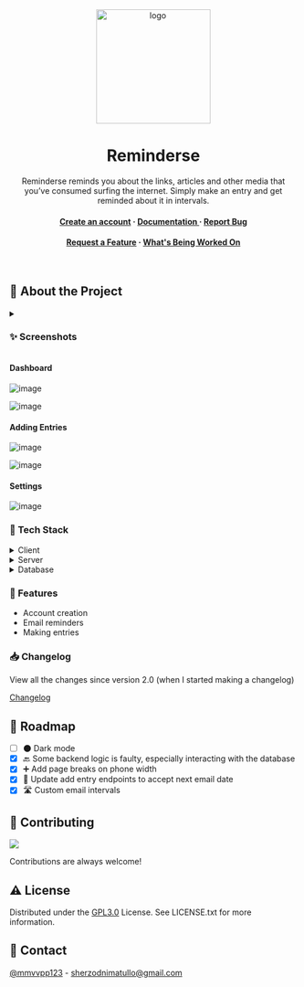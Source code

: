 <div align="center">

  <img src="https://user-images.githubusercontent.com/35201693/150656708-d0bdfb98-e0c7-433e-8ab5-e03904c434d5.png" alt="logo" width="200" height="auto" />
  <h1>Reminderse</h1>
  
  <p>
    Reminderse reminds you about the links, articles and other media that you’ve consumed surfing the internet. Simply make an entry and get reminded about it in intervals.
  </p>

<h4>
    <a href="https://reminderse.com/register">Create an account</a>
  <span> · </span>
    <a href="https://api.reminderse.com/docs"> Documentation </a>
  <span> · </span>
    <a href="https://github.com/nimatullo/reminderse.com/issues/">Report Bug</a>
  </h4>
 <h4>
    <a href="https://github.com/nimatullo/reminderse.com/issues/">Request a Feature</a>
  <span> · </span>
    <a href="https://nimatullo.notion.site/Reminderse-3c8c5d3130cd420fb25adca9084a4640">What's Being Worked On</a>
  </h4>
</div>

<br />

<!-- About the Project -->

## :star2: About the Project



<details>
  <summary>
    <h3>✨ Screenshots</h3>
  </summary>
  <ul>
      <h3>Homepage</h3>
      <img src="https://github.com/user-attachments/assets/78a1afdf-8427-40e7-827d-720326ca8ead"/>
<!-- dashboard -->
      <h3>Dashboard</h3>
      <img src="https://github.com/user-attachments/assets/1ed4ea68-3f08-4edd-8902-710e0077266f"/>
      <img src="https://github.com/user-attachments/assets/b108e8d7-38ad-440f-9b31-4cdefa2a79e9"/>
<!-- entries -->
      <h3>Adding Entries</h3>
      <img src="https://github.com/user-attachments/assets/461aa8a6-1abe-4953-ae2b-4d51f93154e9"/>
      <img src="https://github.com/user-attachments/assets/02126cb6-7790-4509-a4e6-c7bf57712659"/>
<!-- settings -->
      <h3>Settings</h3>
      <img src="https://github.com/user-attachments/assets/f8876cc9-6bf9-4747-9e0e-fb48808331e2"/>

  </ul>
</details>


#### Dashboard
![image](https://github.com/user-attachments/assets/1ed4ea68-3f08-4edd-8902-710e0077266f)


![image](https://github.com/user-attachments/assets/b108e8d7-38ad-440f-9b31-4cdefa2a79e9)

#### Adding Entries
![image](https://github.com/user-attachments/assets/461aa8a6-1abe-4953-ae2b-4d51f93154e9)


![image](https://github.com/user-attachments/assets/02126cb6-7790-4509-a4e6-c7bf57712659)

#### Settings
![image](https://github.com/user-attachments/assets/f8876cc9-6bf9-4747-9e0e-fb48808331e2)

<!-- TechStack -->

### :space_invader: Tech Stack

<details>
  <summary>Client</summary>
  <ul>
    <li><a href="https://www.typescriptlang.org/">Typescript</a></li>
    <li><a href="https://nextjs.org/">Next.js</a></li>
    <li><a href="https://reactjs.org/">React.js</a></li>
    <li><a href="https://tailwindcss.com/">TailwindCSS</a></li>
  </ul>
</details>

<details>
  <summary>Server</summary>
  <ul>
    <li><a href="https://www.python.org/">Python</a></li>
    <li><a href="https://fastapi.tiangolo.com/">FastAPI</a></li>
  </ul>
</details>

<details>
<summary>Database</summary>
  <ul>
    <li><a href="https://www.postgresql.org/">PostgreSQL</a></li>
  </ul>
</details>

<!-- Features -->

### :dart: Features

- Account creation
- Email reminders
- Making entries

<!-- Changelog -->

### 📥 Changelog

<p>View all the changes since version 2.0 (when I started making a changelog)</p>
<a href="https://github.com/nimatullo/reminderse.com/blob/master/CHANGELOG.md">
  Changelog
</a>

<!-- Roadmap -->

## :compass: Roadmap

- [ ] 🌑 Dark mode
- [x] 🔙 Some backend logic is faulty, especially interacting with the database
- [x] ➕ Add page breaks on phone width
- [x] 📆 Update add entry endpoints to accept next email date
- [x] 🛣 Custom email intervals

<!-- Contributing -->

## :wave: Contributing

<a href="https://github.com/nimatullo/reminderse.com/graphs/contributors">
  <img src="https://contrib.rocks/image?repo=nimatullo/reminderse.com" />
</a>

Contributions are always welcome!

<!-- License -->

## :warning: License

Distributed under the [GPL3.0](https://choosealicense.com/licenses/gpl-3.0/) License. See LICENSE.txt for more information.

<!-- Contact -->

## :handshake: Contact

[@mmvvpp123](https://twitter.com/mmvvpp123) - sherzodnimatullo@gmail.com
